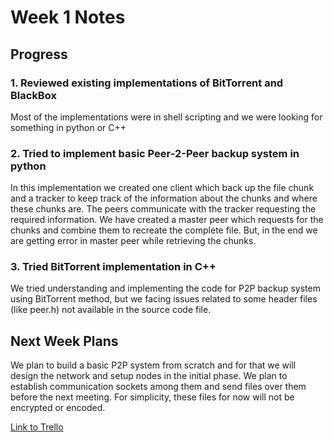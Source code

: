 # Week 1 Notes

## Progress

### 1. Reviewed existing implementations of BitTorrent and BlackBox
Most of the implementations were in shell scripting and we were looking for something in python or C++

### 2.  Tried to implement basic Peer-2-Peer backup system in python
In this implementation we created one client which back up the file chunk and a tracker to keep track of the information about the chunks and where these chunks are. The peers communicate with the tracker requesting the required information. We have created a master peer which requests for the chunks and combine them to recreate the complete file. But, in the end we are getting error in master peer while retrieving the chunks.

### 3. Tried BitTorrent implementation in C++
We tried understanding and implementing the code for P2P backup system using BitTorrent method, but we facing issues related to some header files (like peer.h) not available in the source code file.

## Next Week Plans
We plan to build a basic P2P system from scratch and for that we will design the network and setup nodes in the initial phase. We plan to establish communication sockets among them and send files over them before the next meeting. For simplicity, these files for now will not be encrypted or encoded. 

[Link to Trello](https://trello.com/b/lABFR50h/os-project)



